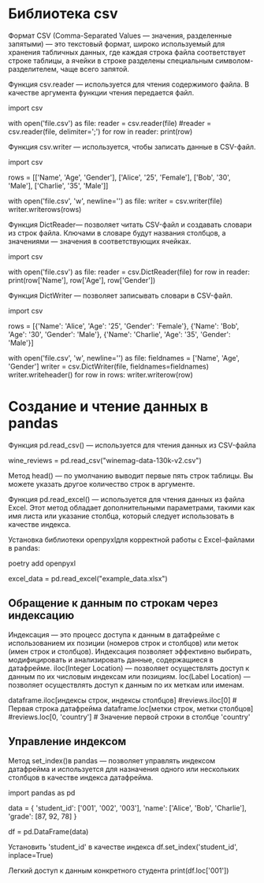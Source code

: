 # Библиотека csv
Формат CSV (Comma-Separated Values — значения, разделенные запятыми) — это текстовый формат, широко используемый
для хранения табличных данных, где каждая строка файла соответствует строке таблицы, а ячейки в строке разделены 
специальным символом-разделителем, чаще всего запятой.

Функция csv.reader — используется для чтения содержимого файла. В качестве аргумента функции чтения передается файл.

import csv

with open('file.csv') as file:
    reader = csv.reader(file)   #reader = csv.reader(file, delimiter=';')
    for row in reader:
        print(row)

Функция csv.writer — используется, чтобы записать данные в CSV-файл.

import csv

rows = [['Name', 'Age', 'Gender'],
        ['Alice', '25', 'Female'],
        ['Bob', '30', 'Male'],
        ['Charlie', '35', 'Male']]

with open('file.csv', 'w', newline='') as file:
    writer = csv.writer(file)
    writer.writerows(rows)

Функция DictReader— позволяет читать CSV-файл и создавать словари из строк файла. Ключами в словаре будут названия столбцов, 
а значениями — значения в соответствующих ячейках.

import csv

with open('file.csv') as file:
    reader = csv.DictReader(file)
    for row in reader:
        print(row['Name'], row['Age'], row['Gender'])

Функция DictWriter — позволяет записывать словари в CSV-файл.  

import csv

rows = [{'Name': 'Alice', 'Age': '25', 'Gender': 'Female'},
        {'Name': 'Bob', 'Age': '30', 'Gender': 'Male'},
        {'Name': 'Charlie', 'Age': '35', 'Gender': 'Male'}]

with open('file.csv', 'w', newline='') as file:
    fieldnames = ['Name', 'Age', 'Gender']
    writer = csv.DictWriter(file, fieldnames=fieldnames)
    writer.writeheader()
    for row in rows:
        writer.writerow(row)

# Создание и чтение данных в pandas

Функция pd.read_csv() — используется для чтения данных из CSV-файла

wine_reviews = pd.read_csv("winemag-data-130k-v2.csv")

Метод head() — по умолчанию выводит первые пять строк таблицы. Вы можете указать другое количество строк в аргументе.

Функция pd.read_excel() — используется для чтения данных из файла Excel. Этот метод обладает дополнительными параметрами, 
такими как имя листа или указание столбца, который следует использовать в качестве индекса.

Установка библиотеки openpyxlдля корректной работы с Excel-файлами в pandas:

poetry add openpyxl

excel_data = pd.read_excel("example_data.xlsx")

## Обращение к данным по строкам через индексацию

Индексация — это процесс доступа к данным в датафрейме с использованием их позиции (номеров строк и столбцов) или меток (имен строк и столбцов). 
Индексация позволяет эффективно выбирать, модифицировать и анализировать данные, содержащиеся в датафрейме.
iloc(Integer Location) — позволяет осуществлять доступ к данным по их числовым индексам или позициям.
loc(Label Location) — позволяет осуществлять доступ к данным по их меткам или именам.

dataframe.iloc[индексы строк, индексы столбцов] #reviews.iloc[0]    # Первая строка датафрейма
dataframe.loc[метки строк, метки столбцов] #reviews.loc[0, 'country']     # Значение первой строки в столбце 'country'

## Управление индексом

Метод set_index()в pandas — позволяет управлять индексом датафрейма и используется для назначения одного или нескольких столбцов в качестве индекса датафрейма.

import pandas as pd

data = {
    'student_id': ['001', '002', '003'],
    'name': ['Alice', 'Bob', 'Charlie'],
    'grade': [87, 92, 78]
}

df = pd.DataFrame(data)

 Установить 'student_id' в качестве индекса
df.set_index('student_id', inplace=True)

 Легкий доступ к данным конкретного студента
print(df.loc['001'])
